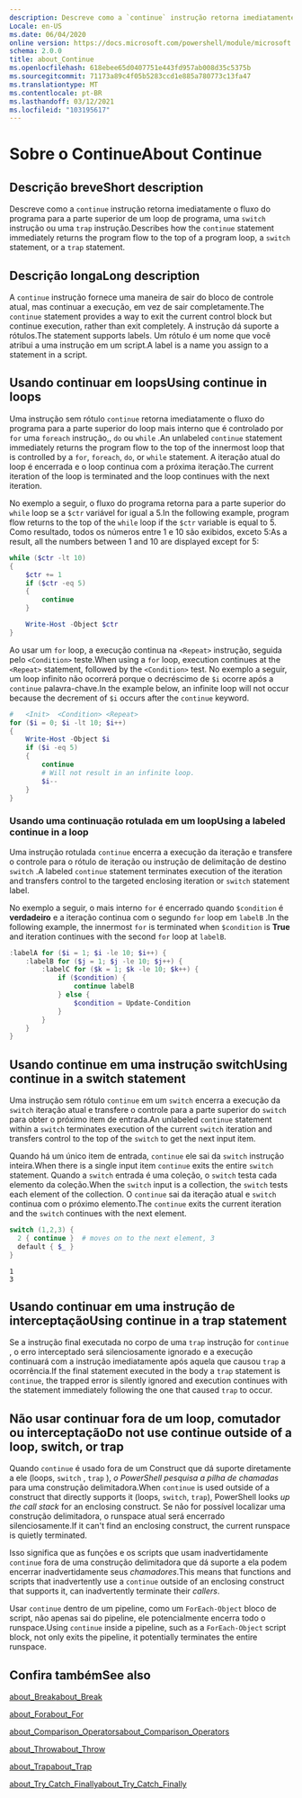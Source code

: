 ```yaml
---
description: Descreve como a `continue` instrução retorna imediatamente o fluxo do programa para a parte superior de um loop de programa, uma `switch` instrução ou uma `trap` instrução.
Locale: en-US
ms.date: 06/04/2020
online version: https://docs.microsoft.com/powershell/module/microsoft.powershell.core/about/about_continue?view=powershell-7.2&WT.mc_id=ps-gethelp
schema: 2.0.0
title: about_Continue
ms.openlocfilehash: 618ebee65d0407751e443fd957ab008d35c5375b
ms.sourcegitcommit: 71173a89c4f05b5283ccd1e885a780773c13fa47
ms.translationtype: MT
ms.contentlocale: pt-BR
ms.lasthandoff: 03/12/2021
ms.locfileid: "103195617"
---
```

# <a name="about-continue"></a><span data-ttu-id="43a8e-103">Sobre o Continue</span><span class="sxs-lookup"><span data-stu-id="43a8e-103">About Continue</span></span>

## <a name="short-description"></a><span data-ttu-id="43a8e-104">Descrição breve</span><span class="sxs-lookup"><span data-stu-id="43a8e-104">Short description</span></span>

<span data-ttu-id="43a8e-105">Descreve como a `continue` instrução retorna imediatamente o fluxo do programa para a parte superior de um loop de programa, uma `switch` instrução ou uma `trap` instrução.</span><span class="sxs-lookup"><span data-stu-id="43a8e-105">Describes how the `continue` statement immediately returns the program flow to the top of a program loop, a `switch` statement, or a `trap` statement.</span></span>

## <a name="long-description"></a><span data-ttu-id="43a8e-106">Descrição longa</span><span class="sxs-lookup"><span data-stu-id="43a8e-106">Long description</span></span>

<span data-ttu-id="43a8e-107">A `continue` instrução fornece uma maneira de sair do bloco de controle atual, mas continuar a execução, em vez de sair completamente.</span><span class="sxs-lookup"><span data-stu-id="43a8e-107">The `continue` statement provides a way to exit the current control block but continue execution, rather than exit completely.</span></span> <span data-ttu-id="43a8e-108">A instrução dá suporte a rótulos.</span><span class="sxs-lookup"><span data-stu-id="43a8e-108">The statement supports labels.</span></span>
<span data-ttu-id="43a8e-109">Um rótulo é um nome que você atribui a uma instrução em um script.</span><span class="sxs-lookup"><span data-stu-id="43a8e-109">A label is a name you assign to a statement in a script.</span></span>

## <a name="using-continue-in-loops"></a><span data-ttu-id="43a8e-110">Usando continuar em loops</span><span class="sxs-lookup"><span data-stu-id="43a8e-110">Using continue in loops</span></span>

<span data-ttu-id="43a8e-111">Uma instrução sem rótulo `continue` retorna imediatamente o fluxo do programa para a parte superior do loop mais interno que é controlado por `for` uma `foreach` instrução,, `do` ou `while` .</span><span class="sxs-lookup"><span data-stu-id="43a8e-111">An unlabeled `continue` statement immediately returns the program flow to the top of the innermost loop that is controlled by a `for`, `foreach`, `do`, or `while` statement.</span></span> <span data-ttu-id="43a8e-112">A iteração atual do loop é encerrada e o loop continua com a próxima iteração.</span><span class="sxs-lookup"><span data-stu-id="43a8e-112">The current iteration of the loop is terminated and the loop continues with the next iteration.</span></span>

<span data-ttu-id="43a8e-113">No exemplo a seguir, o fluxo do programa retorna para a parte superior do `while` loop se a `$ctr` variável for igual a 5.</span><span class="sxs-lookup"><span data-stu-id="43a8e-113">In the following example, program flow returns to the top of the `while` loop if the `$ctr` variable is equal to 5.</span></span> <span data-ttu-id="43a8e-114">Como resultado, todos os números entre 1 e 10 são exibidos, exceto 5:</span><span class="sxs-lookup"><span data-stu-id="43a8e-114">As a result, all the numbers between 1 and 10 are displayed except for 5:</span></span>

```powershell
while ($ctr -lt 10)
{
    $ctr += 1
    if ($ctr -eq 5)
    {
        continue
    }

    Write-Host -Object $ctr
}
```

<span data-ttu-id="43a8e-115">Ao usar um `for` loop, a execução continua na `<Repeat>` instrução, seguida pelo `<Condition>` teste.</span><span class="sxs-lookup"><span data-stu-id="43a8e-115">When using a `for` loop, execution continues at the `<Repeat>` statement, followed by the `<Condition>` test.</span></span> <span data-ttu-id="43a8e-116">No exemplo a seguir, um loop infinito não ocorrerá porque o decréscimo de `$i` ocorre após a `continue` palavra-chave.</span><span class="sxs-lookup"><span data-stu-id="43a8e-116">In the example below, an infinite loop will not occur because the decrement of `$i` occurs after the `continue` keyword.</span></span>

```powershell
#   <Init>  <Condition> <Repeat>
for ($i = 0; $i -lt 10; $i++)
{
    Write-Host -Object $i
    if ($i -eq 5)
    {
        continue
        # Will not result in an infinite loop.
        $i--
    }
}
```

### <a name="using-a-labeled-continue-in-a-loop"></a><span data-ttu-id="43a8e-117">Usando uma continuação rotulada em um loop</span><span class="sxs-lookup"><span data-stu-id="43a8e-117">Using a labeled continue in a loop</span></span>

<span data-ttu-id="43a8e-118">Uma instrução rotulada `continue` encerra a execução da iteração e transfere o controle para o rótulo de iteração ou instrução de delimitação de destino `switch` .</span><span class="sxs-lookup"><span data-stu-id="43a8e-118">A labeled `continue` statement terminates execution of the iteration and transfers control to the targeted enclosing iteration or `switch` statement label.</span></span>

<span data-ttu-id="43a8e-119">No exemplo a seguir, o mais interno `for` é encerrado quando `$condition` é **verdadeiro** e a iteração continua com o segundo `for` loop em `labelB` .</span><span class="sxs-lookup"><span data-stu-id="43a8e-119">In the following example, the innermost `for` is terminated when `$condition` is **True** and iteration continues with the second `for` loop at `labelB`.</span></span>

```powershell
:labelA for ($i = 1; $i -le 10; $i++) {
    :labelB for ($j = 1; $j -le 10; $j++) {
        :labelC for ($k = 1; $k -le 10; $k++) {
            if ($condition) {
                continue labelB
            } else {
                $condition = Update-Condition
            }
        }
    }
}
```

## <a name="using-continue-in-a-switch-statement"></a><span data-ttu-id="43a8e-120">Usando continue em uma instrução switch</span><span class="sxs-lookup"><span data-stu-id="43a8e-120">Using continue in a switch statement</span></span>

<span data-ttu-id="43a8e-121">Uma instrução sem rótulo `continue` em um `switch` encerra a execução da `switch` iteração atual e transfere o controle para a parte superior do `switch` para obter o próximo item de entrada.</span><span class="sxs-lookup"><span data-stu-id="43a8e-121">An unlabeled `continue` statement within a `switch` terminates execution of the current `switch` iteration and transfers control to the top of the `switch` to get the next input item.</span></span>

<span data-ttu-id="43a8e-122">Quando há um único item de entrada, `continue` ele sai da `switch` instrução inteira.</span><span class="sxs-lookup"><span data-stu-id="43a8e-122">When there is a single input item `continue` exits the entire `switch` statement.</span></span>
<span data-ttu-id="43a8e-123">Quando a `switch` entrada é uma coleção, o `switch` testa cada elemento da coleção.</span><span class="sxs-lookup"><span data-stu-id="43a8e-123">When the `switch` input is a collection, the `switch` tests each element of the collection.</span></span> <span data-ttu-id="43a8e-124">O `continue` sai da iteração atual e `switch` continua com o próximo elemento.</span><span class="sxs-lookup"><span data-stu-id="43a8e-124">The `continue` exits the current iteration and the `switch` continues with the next element.</span></span>

```powershell
switch (1,2,3) {
  2 { continue }  # moves on to the next element, 3
  default { $_ }
}
```

```Output
1
3
```

## <a name="using-continue-in-a-trap-statement"></a><span data-ttu-id="43a8e-125">Usando continuar em uma instrução de interceptação</span><span class="sxs-lookup"><span data-stu-id="43a8e-125">Using continue in a trap statement</span></span>

<span data-ttu-id="43a8e-126">Se a instrução final executada no corpo de uma `trap` instrução for `continue` , o erro interceptado será silenciosamente ignorado e a execução continuará com a instrução imediatamente após aquela que causou `trap` a ocorrência.</span><span class="sxs-lookup"><span data-stu-id="43a8e-126">If the final statement executed in the body a `trap` statement is `continue`, the trapped error is silently ignored and execution continues with the statement immediately following the one that caused `trap` to occur.</span></span>

## <a name="do-not-use-continue-outside-of-a-loop-switch-or-trap"></a><span data-ttu-id="43a8e-127">Não usar continuar fora de um loop, comutador ou interceptação</span><span class="sxs-lookup"><span data-stu-id="43a8e-127">Do not use continue outside of a loop, switch, or trap</span></span>

<span data-ttu-id="43a8e-128">Quando `continue` é usado fora de um Construct que dá suporte diretamente a ele (loops, `switch` , `trap` ), _o PowerShell pesquisa a pilha de chamadas_ para uma construção delimitadora.</span><span class="sxs-lookup"><span data-stu-id="43a8e-128">When `continue` is used outside of a construct that directly supports it (loops, `switch`, `trap`), PowerShell looks _up the call stack_ for an enclosing construct.</span></span> <span data-ttu-id="43a8e-129">Se não for possível localizar uma construção delimitadora, o runspace atual será encerrado silenciosamente.</span><span class="sxs-lookup"><span data-stu-id="43a8e-129">If it can't find an enclosing construct, the current runspace is quietly terminated.</span></span>

<span data-ttu-id="43a8e-130">Isso significa que as funções e os scripts que usam inadvertidamente `continue` fora de uma construção delimitadora que dá suporte a ela podem encerrar inadvertidamente seus _chamadores_.</span><span class="sxs-lookup"><span data-stu-id="43a8e-130">This means that functions and scripts that inadvertently use a `continue` outside of an enclosing construct that supports it, can inadvertently terminate their _callers_.</span></span>

<span data-ttu-id="43a8e-131">Usar `continue` dentro de um pipeline, como um `ForEach-Object` bloco de script, não apenas sai do pipeline, ele potencialmente encerra todo o runspace.</span><span class="sxs-lookup"><span data-stu-id="43a8e-131">Using `continue` inside a pipeline, such as a `ForEach-Object` script block, not only exits the pipeline, it potentially terminates the entire runspace.</span></span>

## <a name="see-also"></a><span data-ttu-id="43a8e-132">Confira também</span><span class="sxs-lookup"><span data-stu-id="43a8e-132">See also</span></span>

[<span data-ttu-id="43a8e-133">about_Break</span><span class="sxs-lookup"><span data-stu-id="43a8e-133">about_Break</span></span>](about_Break.md)

[<span data-ttu-id="43a8e-134">about_For</span><span class="sxs-lookup"><span data-stu-id="43a8e-134">about_For</span></span>](about_For.md)

[<span data-ttu-id="43a8e-135">about_Comparison_Operators</span><span class="sxs-lookup"><span data-stu-id="43a8e-135">about_Comparison_Operators</span></span>](about_Comparison_Operators.md)

[<span data-ttu-id="43a8e-136">about_Throw</span><span class="sxs-lookup"><span data-stu-id="43a8e-136">about_Throw</span></span>](about_Throw.md)

[<span data-ttu-id="43a8e-137">about_Trap</span><span class="sxs-lookup"><span data-stu-id="43a8e-137">about_Trap</span></span>](about_Trap.md)

[<span data-ttu-id="43a8e-138">about_Try_Catch_Finally</span><span class="sxs-lookup"><span data-stu-id="43a8e-138">about_Try_Catch_Finally</span></span>](about_Try_Catch_Finally.md)
